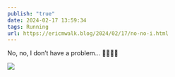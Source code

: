 ```yaml
---
publish: "true"
date: 2024-02-17 13:59:34
tags: Running
url: https://ericmwalk.blog/2024/02/17/no-no-i.html
---
```


No, no, I don’t have a problem… 🫣👟🏃‍♂️

![](https://ericmwalk.blog/uploads/2024/img-7918.jpeg)